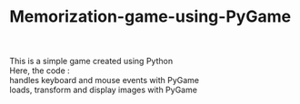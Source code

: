 # Memorization-game-using-PyGame
<br><br>
This is a simple game created using Python
<br>
Here, the code :
<br>
handles keyboard and mouse events with PyGame
<br>
loads, transform and display images with PyGame

